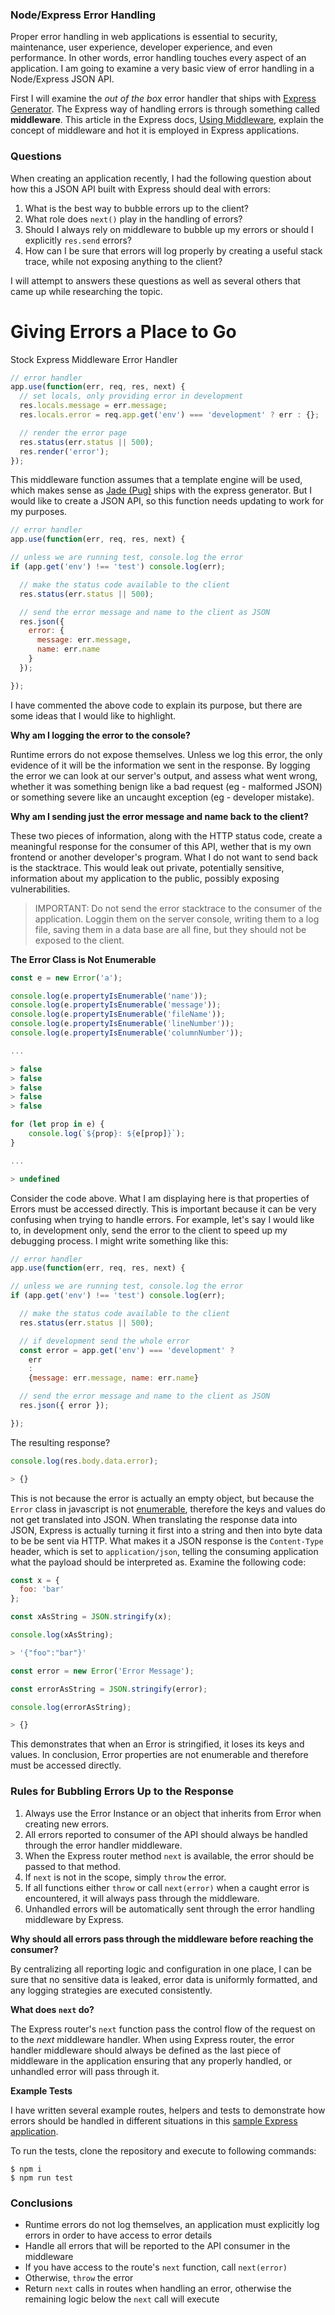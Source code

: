 ### Node/Express Error Handling

Proper error handling in web applications is essential to security, maintenance, user experience, developer experience, and even performance. In other words, error handling touches every aspect of an application. I am going to examine a very basic view of error handling in a Node/Express JSON API.

First I will examine the _out of the box_ error handler that ships with [Express Generator](https://expressjs.com/en/starter/generator.html). The Express way of handling errors is through something called **middleware**. This article in the Express docs, [Using Middleware](https://expressjs.com/en/guide/using-middleware.html), explain the concept of middleware and hot it is employed in Express applications.

### Questions

When creating an application recently, I had the following question about how this a JSON API built with Express should deal with errors:

1. What is the best way to bubble errors up to the client?
1. What role does `next()` play in the handling of errors?
1. Should I always rely on middleware to bubble up my errors or should I explicitly `res.send` errors?
1. How can I be sure that errors will log properly by creating a useful stack trace, while not exposing anything to the client?

I will attempt to answers these questions as well as several others that came up while researching the topic.

# Giving Errors a Place to Go

Stock Express Middleware Error Handler

```js
// error handler
app.use(function(err, req, res, next) {
  // set locals, only providing error in development
  res.locals.message = err.message;
  res.locals.error = req.app.get('env') === 'development' ? err : {};

  // render the error page
  res.status(err.status || 500);
  res.render('error');
});
```

This middleware function assumes that a template engine will be used, which makes sense as [Jade (Pug)](https://github.com/pugjs/pug) ships with the express generator. But I would like to create a JSON API, so this function needs updating to work for my purposes.

```js
// error handler
app.use(function(err, req, res, next) {

// unless we are running test, console.log the error
if (app.get('env') !== 'test') console.log(err);

  // make the status code available to the client
  res.status(err.status || 500);

  // send the error message and name to the client as JSON
  res.json({
    error: {
      message: err.message,
      name: err.name
    }
  });

});
```

I have commented the above code to explain its purpose, but there are some ideas that I would like to highlight.

**Why am I logging the error to the console?**

Runtime errors do not expose themselves. Unless we log this error, the only evidence of it will be the information we sent in the response. By logging the error we can look at our server's output, and assess what went wrong, whether it was something benign like a bad request (eg - malformed JSON) or something severe like an uncaught exception (eg - developer mistake).

**Why am I sending just the error message and name back to the client?**

These two pieces of information, along with the HTTP status code, create a meaningful response for the consumer of this API, wether that is my own frontend or another developer's program. What I do not want to send back is the stacktrace. This would leak out private, potentially sensitive, information about my application to the public, possibly exposing vulnerabilities.

> IMPORTANT: Do not send the error stacktrace to the consumer of the application. Loggin them on the server console, writing them to a log file, saving them in a data base are all fine, but they should not be exposed to the client.

**The Error Class is Not Enumerable**

```js
const e = new Error('a');

console.log(e.propertyIsEnumerable('name'));
console.log(e.propertyIsEnumerable('message'));
console.log(e.propertyIsEnumerable('fileName'));
console.log(e.propertyIsEnumerable('lineNumber'));
console.log(e.propertyIsEnumerable('columnNumber'));

...

> false
> false
> false
> false
> false

for (let prop in e) {
    console.log(`${prop}: ${e[prop]}`);
}

...

> undefined
```

Consider the code above. What I am displaying here is that properties of Errors must be accessed directly. This is important because it can be very confusing when trying to handle errors. For example, let's say I would like to, in development only, send the error to the client to speed up my debugging process. I might write something like this:

```js
// error handler
app.use(function(err, req, res, next) {

// unless we are running test, console.log the error
if (app.get('env') !== 'test') console.log(err);

  // make the status code available to the client
  res.status(err.status || 500);

  // if development send the whole error
  const error = app.get('env') === 'development' ?
    err
    :
    {message: err.message, name: err.name}

  // send the error message and name to the client as JSON
  res.json({ error });

});
```

The resulting response?

```js
console.log(res.body.data.error);

> {}
```

This is not because the error is actually an empty object, but because the `Error` class in javascript is not [enumerable](https://developer.mozilla.org/en-US/docs/Web/JavaScript/Enumerability_and_ownership_of_properties), therefore the keys and values do not get translated into JSON. When translating the response data into JSON, Express is actually turning it first into a string and then into byte data to be be sent via HTTP. What makes it a JSON response is the `Content-Type` header, which is set to `application/json`, telling the consuming application what the payload should be interpreted as. Examine the following code:

```js
const x = {
  foo: 'bar'
};

const xAsString = JSON.stringify(x);

console.log(xAsString);

> '{"foo":"bar"}'

const error = new Error('Error Message');

const errorAsString = JSON.stringify(error);

console.log(errorAsString);

> {}
```

This demonstrates that when an Error is stringified, it loses its keys and values. In conclusion, Error properties are not enumerable and therefore must be accessed directly.

### Rules for Bubbling Errors Up to the Response

1. Always use the Error Instance or an object that inherits from Error when creating new errors.
1. All errors reported to consumer of the API should always be handled through the error handler middleware.
1. When the Express router method `next` is available, the error should be passed to that method.
1. If `next` is not in the scope, simply `throw` the error.
1. If all functions either `throw` or call `next(error)` when a caught error is encountered, it will always pass through the middleware.
1. Unhandled errors will be automatically sent through the error handling middleware by Express.


**Why should all errors pass through the middleware before reaching the consumer?**

By centralizing all reporting logic and configuration in one place, I can be sure that no sensitive data is leaked, error data is uniformly formatted, and any logging strategies are executed consistently.

**What does `next` do?**

The Express router's `next` function pass the control flow of the request on to the _next_ middleware handler. When using Express router, the error handler middleware should always be defined as the last piece of middleware in the application ensuring that any properly handled, or unhandled error will pass through it.

**Example Tests**

I have written several example routes, helpers and tests to demonstrate how errors should be handled in different situations in this [sample Express application](https://github.com/topleft/express-error-handling).

To run the tests, clone the repository and execute to following commands:

```
$ npm i
$ npm run test
```

### Conclusions
  - Runtime errors do not log themselves, an application must explicitly log errors in order to have access to error details
  - Handle all errors that will be reported to the API consumer in the middleware
  - If you have access to the route's `next` function, call `next(error)`
  - Otherwise, `throw` the error
  - Return `next` calls in routes when handling an error, otherwise the remaining logic below the `next` call will execute


